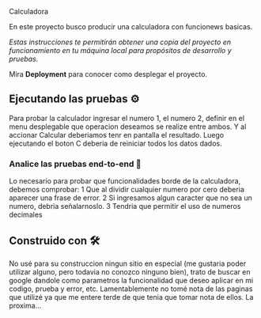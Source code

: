 Calculadora

En este proyecto busco producir una calculadora con funcionews basicas.

_Estas instrucciones te permitirán obtener una copia del proyecto en funcionamiento en tu máquina local para propósitos de desarrollo y pruebas._

Mira **Deployment** para conocer como desplegar el proyecto.



## Ejecutando las pruebas ⚙️

Para probar la calculador ingresar el numero 1, el numero 2, definir en el menu desplegable que operacion deseamos se realize entre ambos. Y al accionar Calcular deberiamos tenr en pantalla el resultado. Luego ejecutando el boton C deberia de reiniciar todos los datos dados.

### Analice las pruebas end-to-end 🔩
Lo necesario para probar que funcionalidades borde de la calculadora, debemos comprobar: 1 Que al dividir cualquier numero por cero deberia aparecer una frase de error.
2 Si ingresamos algun caracter que no sea un numero, debria señalarnoslo.
3 Tendria que permitir el uso de numeros decimales


## Construido con 🛠️

No usé para su construccion ningun sitio en especial (me gustaria poder utilizar alguno, pero todavia no conozco ninguno bien), trato de buscar en google dandole como parametros la funcionalidad que deseo aplicar en mi codigo, prueba y error, etc. Lamentablemente no tomé nota de las paginas que utilizé ya que me entere terde de que tenia que tomar nota de ellos. La proxima...
